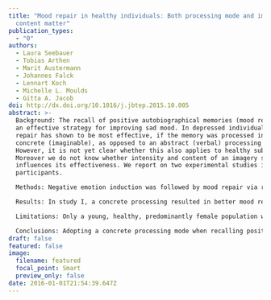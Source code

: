 ```yaml
---
title: "Mood repair in healthy individuals: Both processing mode and imagery
  content matter"
publication_types:
  - "0"
authors:
  - Laura Seebauer
  - Tobias Arthen
  - Marit Austermann
  - Johannes Falck
  - Lennart Koch
  - Michelle L. Moulds
  - Gitta A. Jacob
doi: http://dx.doi.org/10.1016/j.jbtep.2015.10.005
abstract: >-
  Background: The recall of positive autobiographical memories (mood repair) is
  an effective strategy for improving sad mood. In depressed individuals mood
  repair has shown to be most effective, if the memory was processed in a
  concrete (imaginable), as opposed to an abstract (verbal) processing mode.
  However, it is not yet clear whether this also applies to healthy subjects.
  Moreover we do not know whether intensity and content of an imagery stimulus
  influences its effectiveness. We report on two experimental studies in healthy
  participants.

  Methods: Negative emotion induction was followed by mood repair via recall of positive autobio- graphical memories. In study I, abstract processing was compared to two concrete processing strategies (high concrete/low concrete). In study II, the content of the memories was systematically varied (social/ achievement).

  Results: In study I, a concrete processing resulted in better mood repair, however no differences were found between high and low concrete processing. In study II, both types of memories had comparable effects on mood repair but promoted different emotions.

  Limitations: Only a young, healthy, predominantly female population was investigated.

  Conclusions: Adopting a concrete processing mode when recalling positive memories leads to better mood repair in healthy participants. Moreover, the content of the memory determines the corresponding emotions.
draft: false
featured: false
image:
  filename: featured
  focal_point: Smart
  preview_only: false
date: 2016-01-01T21:54:39.647Z
---
```

